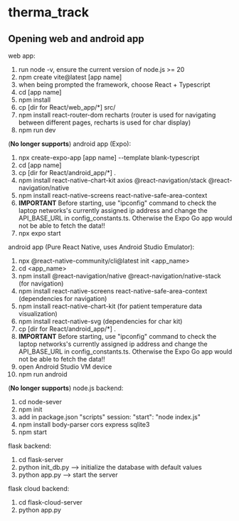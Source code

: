 # therma_track

## Opening web and android app

web app:

1. run node -v, ensure the current version of node.js >= 20
2. npm create vite@latest [app name]
3. when being prompted the framework, choose React + Typescript
4. cd [app name]
5. npm install
6. cp [dir for React/web_app/*] src/
7. npm install react-router-dom recharts (router is used for navigating between different pages, recharts is used for char display)
8. npm run dev

(**No longer supports**)
android app (Expo):

1. npx create-expo-app [app name] --template blank-typescript
2. cd [app name]
3. cp [dir for React/android_app/*] .
4. npm install react-native-chart-kit axios @react-navigation/stack @react-navigation/native
5. npm install react-native-screens react-native-safe-area-context
6. **IMPORTANT** Before starting, use "ipconfig" command to check the laptop networks's currently assigned ip address and change the API_BASE_URL in config_constants.ts. Otherwise the Expo Go app would not be able to fetch the data!!
7. npx expo start


android app (Pure React Native, uses Android Studio Emulator):

1. npx @react-native-community/cli@latest init <app_name>
2. cd <app_name>
3. npm install @react-navigation/native @react-navigation/native-stack (for navigation)
4. npm install react-native-screens react-native-safe-area-context (dependencies for navigation)
5. npm install react-native-chart-kit (for patient temperature data visualization)
6. npm install react-native-svg (dependencies for char kit)
7. cp [dir for React/android_app/*] .
8. **IMPORTANT** Before starting, use "ipconfig" command to check the laptop networks's currently assigned ip address and change the API_BASE_URL in config_constants.ts. Otherwise the Expo Go app would not be able to fetch the data!!
9. open Android Studio VM device
10. npm run android

(**No longer supports**)
node.js backend:

1. cd node-sever
2. npm init
3. add in package.json "scripts" session: "start": "node index.js"
4. npm install body-parser cors express sqlite3
5. npm start

flask backend:

1. cd flask-server
2. python init_db.py --> initialize the database with default values
3. python app.py --> start the server

flask cloud backend:

1. cd flask-cloud-server
2. python app.py
